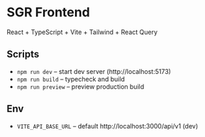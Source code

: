 # SGR Frontend

React + TypeScript + Vite + Tailwind + React Query

## Scripts

- `npm run dev` – start dev server (http://localhost:5173)
- `npm run build` – typecheck and build
- `npm run preview` – preview production build

## Env

- `VITE_API_BASE_URL` – default http://localhost:3000/api/v1 (dev)

